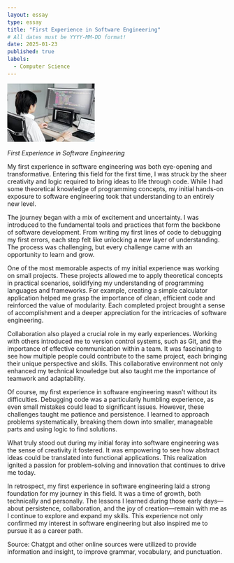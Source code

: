 ```yaml
---
layout: essay
type: essay
title: "First Experience in Software Engineering"
# All dates must be YYYY-MM-DD format!
date: 2025-01-23
published: true
labels:
  - Computer Science
---
```


<img width="200px" class="rounded float-start pe-4" src="../img/images.jpg">

*First Experience in Software Engineering*

My first experience in software engineering was both eye-opening and transformative. Entering this field for the first time, I was struck by the sheer creativity and logic required to bring ideas to life through code. While I had some theoretical knowledge of programming concepts, my initial hands-on exposure to software engineering took that understanding to an entirely new level.

The journey began with a mix of excitement and uncertainty. I was introduced to the fundamental tools and practices that form the backbone of software development. From writing my first lines of code to debugging my first errors, each step felt like unlocking a new layer of understanding. The process was challenging, but every challenge came with an opportunity to learn and grow.

One of the most memorable aspects of my initial experience was working on small projects. These projects allowed me to apply theoretical concepts in practical scenarios, solidifying my understanding of programming languages and frameworks. For example, creating a simple calculator application helped me grasp the importance of clean, efficient code and reinforced the value of modularity. Each completed project brought a sense of accomplishment and a deeper appreciation for the intricacies of software engineering.

Collaboration also played a crucial role in my early experiences. Working with others introduced me to version control systems, such as Git, and the importance of effective communication within a team. It was fascinating to see how multiple people could contribute to the same project, each bringing their unique perspective and skills. This collaborative environment not only enhanced my technical knowledge but also taught me the importance of teamwork and adaptability.

Of course, my first experience in software engineering wasn’t without its difficulties. Debugging code was a particularly humbling experience, as even small mistakes could lead to significant issues. However, these challenges taught me patience and persistence. I learned to approach problems systematically, breaking them down into smaller, manageable parts and using logic to find solutions.

What truly stood out during my initial foray into software engineering was the sense of creativity it fostered. It was empowering to see how abstract ideas could be translated into functional applications. This realization ignited a passion for problem-solving and innovation that continues to drive me today.

In retrospect, my first experience in software engineering laid a strong foundation for my journey in this field. It was a time of growth, both technically and personally. The lessons I learned during those early days—about persistence, collaboration, and the joy of creation—remain with me as I continue to explore and expand my skills. This experience not only confirmed my interest in software engineering but also inspired me to pursue it as a career path.

Source: Chatgpt and other online sources were utilized to provide information and insight, to improve grammar, vocabulary, and punctuation. 
